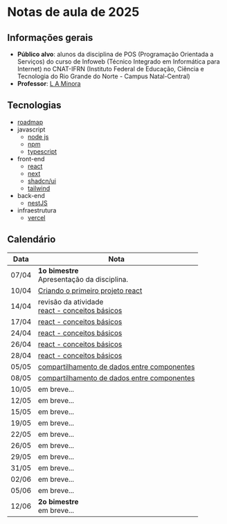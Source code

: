 # Notas de aula de 2025

## Informações gerais

- **Público alvo**: alunos da disciplina de POS (Programação Orientada a Serviços) do curso de Infoweb (Técnico Integrado em Informática para Internet) no CNAT-IFRN (Instituto Federal de Educação, Ciência e Tecnologia do Rio Grande do Norte - Campus Natal-Central)
- **Professor**: [L A Minora](https://github.com/leonardo-minora/)



## Tecnologias

- [roadmap](https://roadmap.sh/)
- javascript
  - [node js](https://nodejs.org/)
  - [npm](https://www.npmjs.com/)
  - [typescript](https://www.typescriptlang.org/)
- front-end
  - [react](https://react.dev/)
  - [next](https://nextjs.org/)
  - [shadcn/ui](https://ui.shadcn.com/)
  - [tailwind](https://tailwindcss.com/)
- back-end
  - [nestJS](https://nestjs.com/)
- infraestrutura
  - [vercel](https://vercel.com/)



## Calendário

| Data  | Nota |
| ----- | ---- |
| 07/04 | **1o bimestre**<br />Apresentação da disciplina. |
| 10/04 | [Criando o primeiro projeto react](https://github.com/infoweb-pos/2025-pos-react-criar-projeto) |
| 14/04 | revisão da atividade<br />[react - conceitos básicos](https://github.com/infoweb-pos/2025-pos-react-conceitos) |
| 17/04 | [react - conceitos básicos](https://github.com/infoweb-pos/2025-pos-react-conceitos) |
| 24/04 | [react - conceitos básicos](https://github.com/infoweb-pos/2025-pos-react-conceitos) |
| 26/04 | [react - conceitos básicos](https://github.com/infoweb-pos/2025-pos-react-conceitos) |
| 28/04 | [react - conceitos básicos](https://github.com/infoweb-pos/2025-pos-react-conceitos) |
| 05/05 | [compartilhamento de dados entre componentes](https://github.com/infoweb-pos/2025-pos-react-compartilhando-dados-entre-componentes) |
| 08/05 | [compartilhamento de dados entre componentes](https://github.com/infoweb-pos/2025-pos-react-compartilhando-dados-entre-componentes) |
| 10/05 | em breve... |
| 12/05 | em breve... |
| 15/05 | em breve... |
| 19/05 | em breve... |
| 22/05 | em breve... |
| 26/05 | em breve... |
| 29/05 | em breve... |
| 31/05 | em breve... |
| 02/06 | em breve... |
| 05/06 | em breve... |
| 12/06 | **2o bimestre**<br /> em breve... |